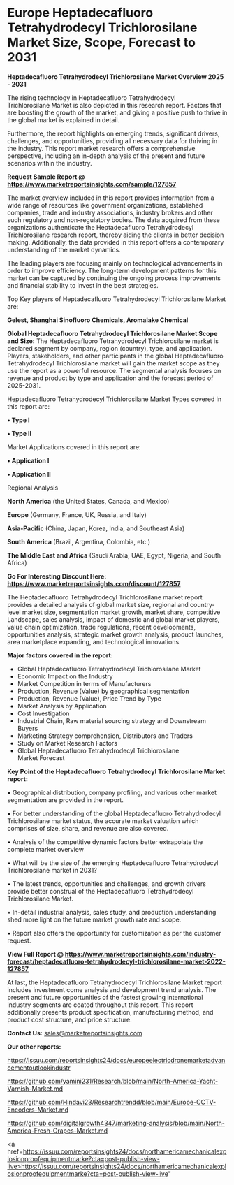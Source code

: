 # Europe Heptadecafluoro Tetrahydrodecyl Trichlorosilane Market Size, Scope, Forecast to 2031

<Strong> Heptadecafluoro Tetrahydrodecyl Trichlorosilane Market Overview 2025 - 2031</strong>

The rising technology in Heptadecafluoro Tetrahydrodecyl Trichlorosilane Market is also depicted in this research report. Factors that are boosting the growth of the market, and giving a positive push to thrive in the global market is explained in detail.

Furthermore, the report highlights on emerging trends, significant drivers, challenges, and opportunities, providing all necessary data for thriving in the industry. This report market research offers a comprehensive perspective, including an in-depth analysis of the present and future scenarios within the industry.

<strong>Request Sample Report @ <a href=https://www.marketreportsinsights.com/sample/127857>https://www.marketreportsinsights.com/sample/127857</a></strong>

The market overview included in this report provides information from a wide range of resources like government organizations, established companies, trade and industry associations, industry brokers and other such regulatory and non-regulatory bodies. The data acquired from these organizations authenticate the Heptadecafluoro Tetrahydrodecyl Trichlorosilane research report, thereby aiding the clients in better decision making. Additionally, the data provided in this report offers a contemporary understanding of the market dynamics.

The leading players are focusing mainly on technological advancements in order to improve efficiency. The long-term development patterns for this market can be captured by continuing the ongoing process improvements and financial stability to invest in the best strategies.

Top Key players of Heptadecafluoro Tetrahydrodecyl Trichlorosilane Market are:

<strong>Gelest, Shanghai Sinofluoro Chemicals, Aromalake Chemical</strong>

<strong><b>Global Heptadecafluoro Tetrahydrodecyl Trichlorosilane Market Scope and Size:</b></strong>
The Heptadecafluoro Tetrahydrodecyl Trichlorosilane market is declared segment by company, region (country), type, and application. Players, stakeholders, and other participants in the global Heptadecafluoro Tetrahydrodecyl Trichlorosilane market will gain the market scope as they use the report as a powerful resource. The segmental analysis focuses on revenue and product by type and application and the forecast period of 2025-2031.

Heptadecafluoro Tetrahydrodecyl Trichlorosilane Market Types covered in this report are:

<strong>• Type I

• Type II</strong>

Market Applications covered in this report are:

<strong>• Application I

• Application II</strong> 

Regional Analysis

<strong>North America</strong> (the United States, Canada, and Mexico)

<strong>Europe</strong> (Germany, France, UK, Russia, and Italy)

<strong>Asia-Pacific</strong> (China, Japan, Korea, India, and Southeast Asia)

<strong>South America</strong> (Brazil, Argentina, Colombia, etc.)

<strong>The Middle East and Africa</strong> (Saudi Arabia, UAE, Egypt, Nigeria, and South Africa)

<strong>Go For Interesting Discount Here: <a href=https://www.marketreportsinsights.com/discount/127857>https://www.marketreportsinsights.com/discount/127857</a></strong>

The Heptadecafluoro Tetrahydrodecyl Trichlorosilane market report provides a detailed analysis of global market size, regional and country-level market size, segmentation market growth, market share, competitive Landscape, sales analysis, impact of domestic and global market players, value chain optimization, trade regulations, recent developments, opportunities analysis, strategic market growth analysis, product launches, area marketplace expanding, and technological innovations.

<strong><b>Major factors covered in the report:</b></strong>
<ul>
  <li>Global Heptadecafluoro Tetrahydrodecyl Trichlorosilane Market </li>
  <li>Economic Impact on the Industry</li>
  <li>Market Competition in terms of Manufacturers</li>
  <li>Production, Revenue (Value) by geographical segmentation</li>
  <li>Production, Revenue (Value), Price Trend by Type</li>
  <li>Market Analysis by Application</li>
  <li>Cost Investigation</li>
  <li>Industrial Chain, Raw material sourcing strategy and Downstream Buyers</li>
  <li>Marketing Strategy comprehension, Distributors and Traders</li>
  <li>Study on Market Research Factors</li>
  <li>Global Heptadecafluoro Tetrahydrodecyl Trichlorosilane Market Forecast</li>
</ul>

<strong><b>Key Point of the Heptadecafluoro Tetrahydrodecyl Trichlorosilane Market report:</b></strong>

• Geographical distribution, company profiling, and various other market segmentation are provided in the report.

• For better understanding of the global Heptadecafluoro Tetrahydrodecyl Trichlorosilane market status, the accurate market valuation which comprises of size, share, and revenue are also covered.

• Analysis of the competitive dynamic factors better extrapolate the complete market overview

• What will be the size of the emerging Heptadecafluoro Tetrahydrodecyl Trichlorosilane market in 2031?

• The latest trends, opportunities and challenges, and growth drivers provide better construal of the Heptadecafluoro Tetrahydrodecyl Trichlorosilane Market.

• In-detail industrial analysis, sales study, and production understanding shed more light on the future market growth rate and scope.

• Report also offers the opportunity for customization as per the customer request.

<strong><b>View Full Report @ <a href=https://www.marketreportsinsights.com/industry-forecast/heptadecafluoro-tetrahydrodecyl-trichlorosilane-market-2022-127857>https://www.marketreportsinsights.com/industry-forecast/heptadecafluoro-tetrahydrodecyl-trichlorosilane-market-2022-127857</a></b></strong>


At last, the Heptadecafluoro Tetrahydrodecyl Trichlorosilane Market report includes investment come analysis and development trend analysis. The present and future opportunities of the fastest growing international industry segments are coated throughout this report. This report additionally presents product specification, manufacturing method, and product cost structure, and price structure.

<strong>Contact Us:</strong>
sales@marketreportsinsights.com

<strong>Our other reports:</strong>

<a href=https://issuu.com/reportsinsights24/docs/europeelectricdronemarketadvancementoutlookindustr>https://issuu.com/reportsinsights24/docs/europeelectricdronemarketadvancementoutlookindustr</a>

<a href=https://github.com/yamini231/Research/blob/main/North-America-Yacht-Varnish-Market.md>https://github.com/yamini231/Research/blob/main/North-America-Yacht-Varnish-Market.md</a>

<a href=https://github.com/Hindavi23/Researchtrendd/blob/main/Europe-CCTV-Encoders-Market.md>https://github.com/Hindavi23/Researchtrendd/blob/main/Europe-CCTV-Encoders-Market.md</a>

<a href=https://github.com/digitalgrowth4347/marketing-analysis/blob/main/North-America-Fresh-Grapes-Market.md>https://github.com/digitalgrowth4347/marketing-analysis/blob/main/North-America-Fresh-Grapes-Market.md</a>

<a href=https://issuu.com/reportsinsights24/docs/northamericamechanicalexplosionproofequipmentmarke?cta=post-publish-view-live>https://issuu.com/reportsinsights24/docs/northamericamechanicalexplosionproofequipmentmarke?cta=post-publish-view-live</a>"
